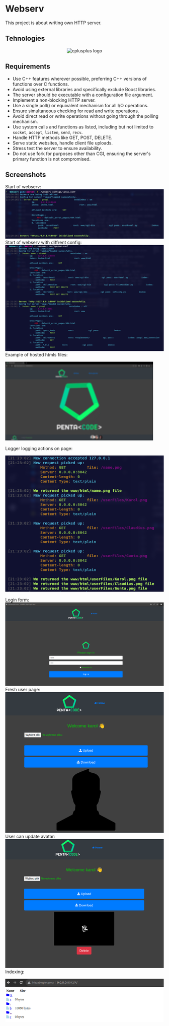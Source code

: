 # Webserv

This project is about writing own HTTP server.

## Tehnologies

<div align="center">
<img src="https://cdn.jsdelivr.net/gh/devicons/devicon/icons/cplusplus/cplusplus-original.svg" height="30" alt="cplusplus  logo"  />
</div>

## Requirements

- Use C++ features wherever possible, preferring C++ versions of functions over C functions.
- Avoid using external libraries and specifically exclude Boost libraries.
- The server should be executable with a configuration file argument.
- Implement a non-blocking HTTP server.
- Use a single poll() or equivalent mechanism for all I/O operations.
- Ensure simultaneous checking for read and write operations.
- Avoid direct read or write operations without going through the polling mechanism.
- Use system calls and functions as listed, including but not limited to `socket`, `accept`, `listen`, `send`, `recv`.
- Handle HTTP methods like GET, POST, DELETE.
- Serve static websites, handle client file uploads.
- Stress test the server to ensure availability.
- Do not use fork for purposes other than CGI, ensuring the server's primary function is not compromised.

## Screenshots

Start of webserv:
![Screenshot](screenshots/00.png)
Start of webserv with diffrent config:
![Screenshot](screenshots/01.png)
Example of hosted htmls files:

![Screenshot](screenshots/02.gif)

Logger logging actions on page:

![Screenshot](screenshots/03.png)

Login form:
![Screenshot](screenshots/04.png)
Fresh user page:
![Screenshot](screenshots/05.png)
User can update avatar:
![Screenshot](screenshots/06.png)
Indexing:

![Screenshot](screenshots/07.png)
